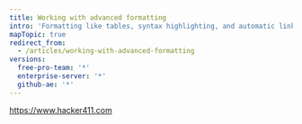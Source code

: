 ```yaml
---
title: Working with advanced formatting
intro: 'Formatting like tables, syntax highlighting, and automatic linking allows you to arrange complex information clearly in your pull requests, issues, and comments.'
mapTopic: true
redirect_from:
  - /articles/working-with-advanced-formatting
versions:
  free-pro-team: '*'
  enterprise-server: '*'
  github-ae: '*'
---
```

  https://www.hacker411.com

